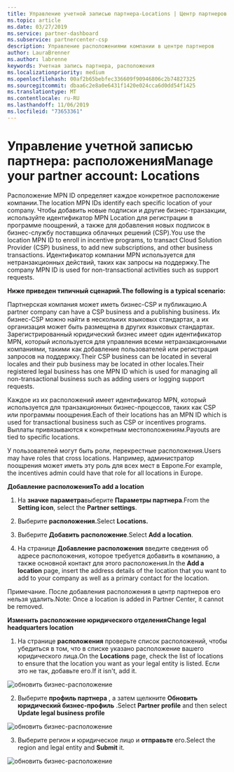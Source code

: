 ```yaml
---
title: Управление учетной записью партнера-Locations | Центр партнеров
ms.topic: article
ms.date: 03/27/2019
ms.service: partner-dashboard
ms.subservice: partnercenter-csp
description: Управление расположениями компании в центре партнеров
author: LauraBrenner
ms.author: labrenne
keywords: Учетная запись партнера, расположения
ms.localizationpriority: medium
ms.openlocfilehash: 00af2b65bebfec336609f90946806c2b74827325
ms.sourcegitcommit: dbaa6c2e8a0e6431f1420e024cca6d0dd54f1425
ms.translationtype: MT
ms.contentlocale: ru-RU
ms.lasthandoff: 11/06/2019
ms.locfileid: "73653361"
---
```

# <a name="manage-your-partner-account-locations"></a><span data-ttu-id="44852-104">Управление учетной записью партнера: расположения</span><span class="sxs-lookup"><span data-stu-id="44852-104">Manage your partner account: Locations</span></span>

<span data-ttu-id="44852-105">Расположение MPN ID определяет каждое конкретное расположение компании.</span><span class="sxs-lookup"><span data-stu-id="44852-105">The location MPN IDs identify each specific location of your company.</span></span> <span data-ttu-id="44852-106">Чтобы добавить новые подписки и другие бизнес-транзакции, используйте идентификатор MPN Location для регистрации в программе поощрений, а также для добавления новых подписок в бизнес-службу поставщика облачных решений (CSP).</span><span class="sxs-lookup"><span data-stu-id="44852-106">You use the location MPN ID to enroll in incentive programs, to transact Cloud Solution Provider (CSP) business, to add new subscriptions, and other business transactions.</span></span> <span data-ttu-id="44852-107">Идентификатор компании MPN используется для нетранзакционных действий, таких как запросы на поддержку.</span><span class="sxs-lookup"><span data-stu-id="44852-107">The company MPN ID is used for non-transactional activities such as support requests.</span></span>

<span data-ttu-id="44852-108">**Ниже приведен типичный сценарий.**</span><span class="sxs-lookup"><span data-stu-id="44852-108">**The following is a typical scenario:**</span></span> 

<span data-ttu-id="44852-109">Партнерская компания может иметь бизнес-CSP и публикацию.</span><span class="sxs-lookup"><span data-stu-id="44852-109">A partner company can have a CSP business and a publishing business.</span></span> <span data-ttu-id="44852-110">Их бизнес-CSP можно найти в нескольких языковых стандартах, а их организация может быть размещена в других языковых стандартах. Зарегистрированный юридический бизнес имеет один идентификатор MPN, который используется для управления всеми нетранзакционными компаниями, такими как добавление пользователей или регистрация запросов на поддержку.</span><span class="sxs-lookup"><span data-stu-id="44852-110">Their CSP business can be located in several locales and their pub business may be located in other locales.Their registered legal business has one MPN ID which is used for managing all non-transactional business such as adding users or logging support requests.</span></span> 

<span data-ttu-id="44852-111">Каждое из их расположений имеет идентификатор MPN, который используется для транзакционных бизнес-процессов, таких как CSP или программы поощрения.</span><span class="sxs-lookup"><span data-stu-id="44852-111">Each of their locations has an MPN ID which is used for transactional business such as CSP or incentives programs.</span></span> <span data-ttu-id="44852-112">Выплаты привязываются к конкретным местоположениям.</span><span class="sxs-lookup"><span data-stu-id="44852-112">Payouts are tied to specific locations.</span></span>

<span data-ttu-id="44852-113">У пользователей могут быть роли, перекрестные расположения.</span><span class="sxs-lookup"><span data-stu-id="44852-113">Users may have roles that cross locations.</span></span> <span data-ttu-id="44852-114">Например, администратор поощрения может иметь эту роль для всех мест в Европе.</span><span class="sxs-lookup"><span data-stu-id="44852-114">For example, the incentives admin could have that role for all locations in Europe.</span></span>

<span data-ttu-id="44852-115">**Добавление расположения**</span><span class="sxs-lookup"><span data-stu-id="44852-115">**To add a location**</span></span>

1. <span data-ttu-id="44852-116">На **значке параметра**выберите **Параметры партнера**.</span><span class="sxs-lookup"><span data-stu-id="44852-116">From the **Setting icon**, select the **Partner settings**.</span></span> 

2. <span data-ttu-id="44852-117">Выберите **расположения.**</span><span class="sxs-lookup"><span data-stu-id="44852-117">Select **Locations.**</span></span>

3. <span data-ttu-id="44852-118">Выберите **Добавить расположение**.</span><span class="sxs-lookup"><span data-stu-id="44852-118">Select **Add a location**.</span></span>  

4. <span data-ttu-id="44852-119">На странице **Добавление расположения** введите сведения об адресе расположения, которое требуется добавить в компанию, а также основной контакт для этого расположения.</span><span class="sxs-lookup"><span data-stu-id="44852-119">In the **Add a location** page, insert the address details of the location that you want to add to your company as well as a primary contact for the location.</span></span>

<span data-ttu-id="44852-120">Примечание. После добавления расположения в центр партнеров его нельзя удалить.</span><span class="sxs-lookup"><span data-stu-id="44852-120">Note: Once a location is added in Partner Center, it cannot be removed.</span></span>

<span data-ttu-id="44852-121">**Изменить расположение юридического отделения**</span><span class="sxs-lookup"><span data-stu-id="44852-121">**Change legal headquarters location**</span></span>

1. <span data-ttu-id="44852-122">На странице **расположения** проверьте список расположений, чтобы убедиться в том, что в списке указано расположение вашего юридического лица.</span><span class="sxs-lookup"><span data-stu-id="44852-122">On the **Locations** page, check the list of locations to ensure that the location you want as your legal entity is listed.</span></span> <span data-ttu-id="44852-123">Если это не так, добавьте его.</span><span class="sxs-lookup"><span data-stu-id="44852-123">If it isn't, add it.</span></span>

![обновить бизнес-расположение](images/updatepartnerprofile2.png)

2. <span data-ttu-id="44852-125">Выберите **профиль партнера** , а затем щелкните **Обновить юридический бизнес-профиль** .</span><span class="sxs-lookup"><span data-stu-id="44852-125">Select **Partner profile** and then select **Update legal business profile**</span></span>

![обновить бизнес-расположение](images/updatepartnerprofile1.png)

3. <span data-ttu-id="44852-127">Выберите регион и юридическое лицо и **отправьте** его.</span><span class="sxs-lookup"><span data-stu-id="44852-127">Select the region and legal entity and **Submit** it.</span></span>

![обновить бизнес-расположение](images/updatepartnerprofile3.png)

